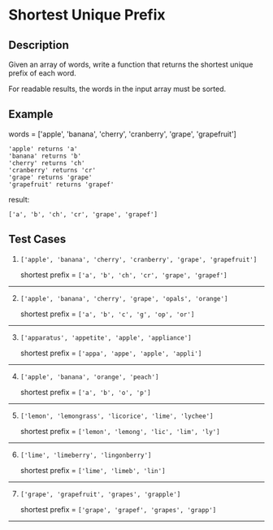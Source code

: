 # __Shortest Unique Prefix__

## Description

Given an array of words, write a function that returns the shortest
unique prefix of each word.

For readable results, the words in the input array must
be sorted.


## Example

words = ['apple', 'banana', 'cherry', 'cranberry', 'grape', 'grapefruit'] 

    'apple' returns 'a'
    'banana' returns 'b'
    'cherry' returns 'ch'
    'cranberry' returns 'cr'
    'grape' returns 'grape'
    'grapefruit' returns 'grapef'
 
result:

    ['a', 'b', 'ch', 'cr', 'grape', 'grapef']


## Test Cases

1. `['apple', 'banana', 'cherry', 'cranberry', 'grape', 'grapefruit']`

    shortest prefix = `['a', 'b', 'ch', 'cr', 'grape', 'grapef']`
--------------------------------------------------------------

2. `['apple', 'banana', 'cherry', 'grape', 'opals', 'orange']`

    shortest prefix = `['a', 'b', 'c', 'g', 'op', 'or']`
--------------------------------------------------------------

3. `['apparatus', 'appetite', 'apple', 'appliance']`

   shortest prefix = `['appa', 'appe', 'apple', 'appli']`
--------------------------------------------------------------

4. `['apple', 'banana', 'orange', 'peach']`

   shortest prefix = `['a', 'b', 'o', 'p']`
--------------------------------------------------------------

5. `['lemon', 'lemongrass', 'licorice', 'lime', 'lychee']`

   shortest prefix = `['lemon', 'lemong', 'lic', 'lim', 'ly']`
--------------------------------------------------------------

6. `['lime', 'limeberry', 'lingonberry']`

   shortest prefix = `['lime', 'limeb', 'lin']`
--------------------------------------------------------------

7. `['grape', 'grapefruit', 'grapes', 'grapple']`

   shortest prefix = `['grape', 'grapef', 'grapes', 'grapp']`
--------------------------------------------------------------